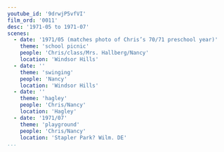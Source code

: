 ```yaml
---
youtube_id: '9drwjP5vfVI'
film_ord: '0011'
desc: '1971-05 to 1971-07'
scenes:
  - date: '1971/05 (matches photo of Chris’s 70/71 preschool year)'
    theme: 'school picnic'
    people: 'Chris/class/Mrs. Hallberg/Nancy'
    location: 'Windsor Hills'
  - date: ''
    theme: 'swinging'
    people: 'Nancy'
    location: 'Windsor Hills'
  - date: ''
    theme: 'hagley'
    people: 'Chris/Nancy'
    location: 'Hagley'
  - date: '1971/07'
    theme: 'playground'
    people: 'Chris/Nancy'
    location: 'Stapler Park? Wilm. DE'
...
```

